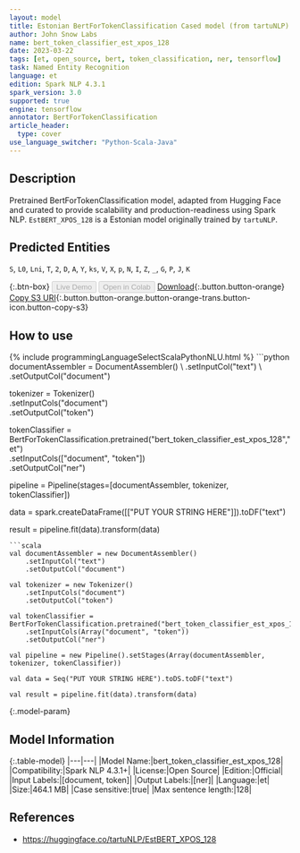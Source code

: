 ```yaml
---
layout: model
title: Estonian BertForTokenClassification Cased model (from tartuNLP)
author: John Snow Labs
name: bert_token_classifier_est_xpos_128
date: 2023-03-22
tags: [et, open_source, bert, token_classification, ner, tensorflow]
task: Named Entity Recognition
language: et
edition: Spark NLP 4.3.1
spark_version: 3.0
supported: true
engine: tensorflow
annotator: BertForTokenClassification
article_header:
  type: cover
use_language_switcher: "Python-Scala-Java"
---
```


## Description

Pretrained BertForTokenClassification model, adapted from Hugging Face and curated to provide scalability and production-readiness using Spark NLP. `EstBERT_XPOS_128` is a Estonian model originally trained by `tartuNLP`.

## Predicted Entities

`S`, `L0`, `Lni`, `T`, `2`, `D`, `A`, `Y`, `ks`, `V`, `X`, `p`, `N`, `I`, `Z`, `_`, `G`, `P`, `J`, `K`

{:.btn-box}
<button class="button button-orange" disabled>Live Demo</button>
<button class="button button-orange" disabled>Open in Colab</button>
[Download](https://s3.amazonaws.com/auxdata.johnsnowlabs.com/public/models/bert_token_classifier_est_xpos_128_et_4.3.1_3.0_1679491865745.zip){:.button.button-orange}
[Copy S3 URI](s3://auxdata.johnsnowlabs.com/public/models/bert_token_classifier_est_xpos_128_et_4.3.1_3.0_1679491865745.zip){:.button.button-orange.button-orange-trans.button-icon.button-copy-s3}

## How to use



<div class="tabs-box" markdown="1">
{% include programmingLanguageSelectScalaPythonNLU.html %}
```python
documentAssembler = DocumentAssembler() \
    .setInputCol("text") \
    .setOutputCol("document")

tokenizer = Tokenizer() \
    .setInputCols("document") \
    .setOutputCol("token")

tokenClassifier = BertForTokenClassification.pretrained("bert_token_classifier_est_xpos_128","et") \
    .setInputCols(["document", "token"]) \
    .setOutputCol("ner")

pipeline = Pipeline(stages=[documentAssembler, tokenizer, tokenClassifier])

data = spark.createDataFrame([["PUT YOUR STRING HERE"]]).toDF("text")

result = pipeline.fit(data).transform(data)
```
```scala
val documentAssembler = new DocumentAssembler()
    .setInputCol("text")
    .setOutputCol("document")

val tokenizer = new Tokenizer()
    .setInputCols("document")
    .setOutputCol("token")

val tokenClassifier = BertForTokenClassification.pretrained("bert_token_classifier_est_xpos_128","et")
    .setInputCols(Array("document", "token"))
    .setOutputCol("ner")

val pipeline = new Pipeline().setStages(Array(documentAssembler, tokenizer, tokenClassifier))

val data = Seq("PUT YOUR STRING HERE").toDS.toDF("text")

val result = pipeline.fit(data).transform(data)
```
</div>

{:.model-param}
## Model Information

{:.table-model}
|---|---|
|Model Name:|bert_token_classifier_est_xpos_128|
|Compatibility:|Spark NLP 4.3.1+|
|License:|Open Source|
|Edition:|Official|
|Input Labels:|[document, token]|
|Output Labels:|[ner]|
|Language:|et|
|Size:|464.1 MB|
|Case sensitive:|true|
|Max sentence length:|128|

## References

- https://huggingface.co/tartuNLP/EstBERT_XPOS_128